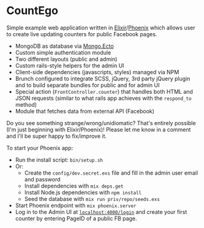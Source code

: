 # CountEgo

Simple example web application written in [Elixir](https://github.com/elixir-lang/elixir)/[Phoenix](https://github.com/phoenixframework/phoenix) which allows user to create live updating counters for public Facebook pages.
  * MongoDB as database via [Mongo.Ecto](https://github.com/michalmuskala/mongodb_ecto)
  * Custom simple authentication module
  * Two different layouts (public and admin)
  * Custom rails-style helpers for the admin UI
  * Client-side dependencies (javascripts, styles) managed via NPM
  * Brunch configured to integrate SCSS, jQuery, 3rd party jQuery plugin and to build separate bundles for public and for admin UI
  * Special action (`FrontController.counter`) that handles both HTML and JSON requests (similar to what rails app achieves with the `respond_to` method)
  * Module that fetches data from external API (Facebook)

Do you see something strange/wrong/unidiomatic? That's entirely possible (I'm just beginning with Elixir/Phoenix)! Please let me know in a comment and I'll be super happy to fix/improve it.

To start your Phoenix app:

  * Run the install script: `bin/setup.sh`
  * Or:
    * Create the `config/dev.secret.exs` file and fill in the admin user email and password    
    * Install dependencies with `mix deps.get`
    * Install Node.js dependencies with `npm install`
    * Seed the database with `mix run priv/repo/seeds.exs`
  * Start Phoenix endpoint with `mix phoenix.server`
  * Log in to the Admin UI at [`localhost:4000/login`](http://localhost:4000/login) and create your first counter by entering PageID of a public FB page.
